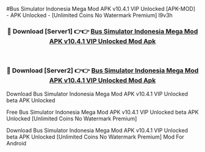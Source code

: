 #Bus Simulator Indonesia Mega Mod APK v10.4.1 VIP Unlocked [APK-MOD] - APK Unlocked - [Unlimited Coins No Watermark Premium] l9v3h



<div align="center">

<h3>🔴 Download [Server1] 👉👉 <a href="https://momento.my/?title=Bus_Simulator_Indonesia_Mega_Mod_APK_v10.4.1_VIP_Unlocked">Bus Simulator Indonesia Mega Mod APK v10.4.1 VIP Unlocked Mod Apk</a></h3><br>

<h3>🔴 Download [Server2] 👉👉 <a href="https://momento.my/?title=Bus_Simulator_Indonesia_Mega_Mod_APK_v10.4.1_VIP_Unlocked">Bus Simulator Indonesia Mega Mod APK v10.4.1 VIP Unlocked Mod Apk</a></h3>
</div>



Download Bus Simulator Indonesia Mega Mod APK v10.4.1 VIP Unlocked beta APK Unlocked

Free Bus Simulator Indonesia Mega Mod APK v10.4.1 VIP Unlocked beta APK Unlocked [Unlimited Coins No Watermark Premium]

Download Bus Simulator Indonesia Mega Mod APK v10.4.1 VIP Unlocked beta APK Unlocked [Unlimited Coins No Watermark Premium] Mod For Android

